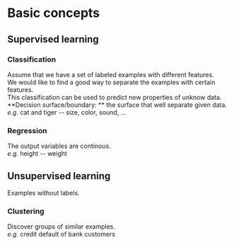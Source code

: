 # Basic concepts
## Supervised learning
### Classification
Assume that we have a set of labeled examples with different features.  
We would like to find a good way to separate the examples with certain features.  
This classification can be used to predict new properties of unknow data.  
**Decision surface/boundary: ** the surface that well separate given data.  
_e.g._ cat and tiger -- size, color, sound, ...
### Regression
The output variables are continous.  
_e.g._ height -- weight
## Unsupervised learning
Examples without labels.
### Clustering
Discover groups of similar examples.  
_e.g._ credit default of bank customers
